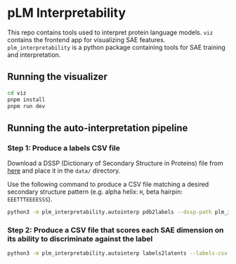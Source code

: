 # pLM Interpretability

This repo contains tools used to interpret protein language models. `viz` contains the frontend app for visualizing SAE features. `plm_interpretability` is a python package containing tools for SAE training and interpretation.

## Running the visualizer

```bash
cd viz
pnpm install
pnpm run dev
```

## Running the auto-interpretation pipeline

### Step 1: Produce a labels CSV file

Download a DSSP (Dictionary of Secondary Structure in Proteins) file from [here](https://cdn.rcsb.org/etl/kabschSander/ss.txt.gz) and place it in the `data/` directory.

Use the following command to produce a CSV file matching a desired secondary structure pattern (e.g. alpha helix: `H`, beta hairpin: `EEETTTEEEESSS`).

```bash
python3 -m plm_interpretability.autointerp pdb2labels --dssp-path plm_interpretability/autointerp/data/pdb_structure_annotations.txt --ss-patterns H --out-path plm_interpretability/autointerp/data/alpha_helix_labels.csv
```

### Step 2: Produce a CSV file that scores each SAE dimension on its ability to discriminate against the label

```bash
python3 -m plm_interpretability.autointerp labels2latents --labels-csv plm_interpretability/autointerp/data/alpha_helix_labels.csv --sae-checkpoint plm_interpretability/checkpoints/l24_plm1280_sae4096_k128_100k.pt --plm-dim 1280 --sae-dim 4096 --out-path plm_interpretability/autointerp/data/alpha_helix_mappings.csv
```
